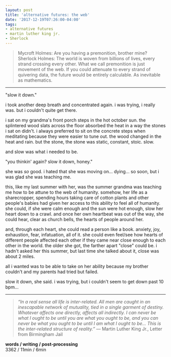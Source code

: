 ```yaml
---
layout: post
title: 'alternative futures: the web'
date: '2017-12-19T07:26:00-04:00'
tags:
- alternative futures
- martin luther king jr.
- Sherlock
--- 
```


> Mycroft Holmes: Are you having a premonition, brother mine?
> Sherlock Holmes: The world is woven from billions of lives, every strand crossing every other. What we call premonition is just movement of the web. If you could attenuate to every strand of quivering data, the future would be entirely calculable. As inevitable as mathematics.

---

"slow it down." 

i took another deep breath and concentrated again. i was trying, i really was. but i couldn't quite get there. 

i sat on my grandma's front porch steps in the hot october sun. the splintered wood slats across the floor absorbed the heat in a way the stones i sat on didn't. i always preferred to sit on the concrete steps when meditating because they were easier to tune out. the wood changed in the heat and rain. but the stone, the stone was static, constant, stoic. slow. 

and slow was what i needed to be. 

"you thinkin' again? slow it down, honey." 

she was *so* good. i hated that she was moving on... dying... so soon, but i was glad she was teaching me. 

this, like my last summer with her, was the summer grandma was teaching me how to be attune to the web of humanity. somehow, her life as a sharecropper, spending hours taking care of cotton plants and other people's babies had given her access to this ability to feel all of humanity. she could, if she were calm enough and the sun were hot enough, slow her heart down to a crawl. and once her own heartbeat was out of the way, she could hear, clear as church bells, the hearts of people around her. 

and, through each heart, she could read a person like a book. anxiety, joy, exhaustion, fear, infatuation, all of it. she could even feel/see how hearts of different people affected each other if they came near close enough to each other in the world. the older she got, the farther apart "close" could be. i hadn't asked her this summer, but last time she talked about it, close was about 2 miles. 

all i wanted was to be able to take on her ability because my brother couldn't and my parents had tried but failed. 

slow it down, she said. i was trying, but i couldn't seem to get down past 10 bpm...

---

> *“In a real sense all life is inter-related. All men are caught in an inescapable network of mutuality, tied in a single garment of destiny. Whatever affects one directly, affects all indirectly. I can never be what I ought to be until you are what you ought to be, and you can never be what you ought to be until I am what I ought to be... This is the inter-related structure of reality.”* — Martin Luther King Jr., Letter from Birmingham Jail

<!-- hyperlink bank -->


<!-- &#042; = asterisk -->
<!-- &#039; = single quote '-->

**words / writing / post-processing**  
3362 / 11min / 6min 